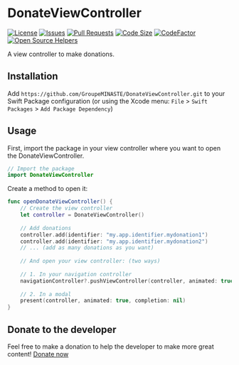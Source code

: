 # DonateViewController

[![License](https://img.shields.io/github/license/GroupeMINASTE/DonateViewController)](LICENSE)
[![Issues](https://img.shields.io/github/issues/GroupeMINASTE/DonateViewController)]()
[![Pull Requests](https://img.shields.io/github/issues-pr/GroupeMINASTE/DonateViewController)]()
[![Code Size](https://img.shields.io/github/languages/code-size/GroupeMINASTE/DonateViewController)]()
[![CodeFactor](https://www.codefactor.io/repository/github/groupeminaste/donateviewcontroller/badge)](https://www.codefactor.io/repository/github/groupeminaste/donateviewcontroller)
[![Open Source Helpers](https://www.codetriage.com/groupeminaste/donateviewcontroller/badges/users.svg)](https://www.codetriage.com/groupeminaste/donateviewcontroller)

A view controller to make donations.

## Installation

Add `https://github.com/GroupeMINASTE/DonateViewController.git` to your Swift Package configuration (or using the Xcode menu: `File` > `Swift Packages` > `Add Package Dependency`)

## Usage

First, import the package in your view controller where you want to open the DonateViewController.

```swift
// Import the package
import DonateViewController
```

Create a method to open it:

```swift
func openDonateViewController() {
    // Create the view controller
    let controller = DonateViewController()
    
    // Add donations
    controller.add(identifier: "my.app.identifier.mydonation1")
    controller.add(identifier: "my.app.identifier.mydonation2")
    // ... (add as many donations as you want)
    
    // And open your view controller: (two ways)
    
    // 1. In your navigation controller
    navigationController?.pushViewController(controller, animated: true)
    
    // 2. In a modal
    present(controller, animated: true, completion: nil)
}
```

## Donate to the developer

Feel free to make a donation to help the developer to make more great content! [Donate now](https://paypal.me/NathanFallet)
